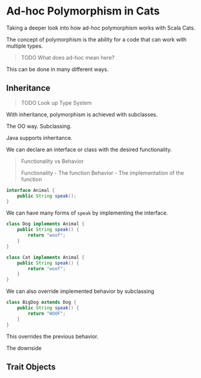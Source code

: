 # Ad-hoc Polymorphism in Cats

Taking a deeper look into how ad-hoc polymorphism works with Scala Cats.

The concept of polymorphism is the ability for a code that can work with multiple types.

> TODO What does ad-hoc mean here?

This can be done in many different ways.

## Inheritance

> TODO Look up Type System

With inheritance, polymorphism is achieved with subclasses.

The OO way. Subclassing.

Java supports inheritance.

We can declare an interface or class with the desired functionality.

> Functionality vs Behavior
>
> Functionality - The function
> Behavior  - The implementation of the function

```java
interface Animal {
    public String speak();
}
```

We can have many forms of `speak` by implementing the interface.

```java
class Dog implements Animal {
    public String speak() {
        return "woof";
    }
}

class Cat implements Animal {
    public String speak() {
        return "woof";
    }
}
```

We can also override implemented behavior by subclassing

```java
class BigDog extends Dog {
    public String speak() {
        return "WOOF";
    }
}
```

This overrides the previous behavior.

The downside

## Trait Objects

